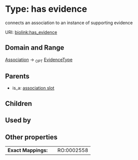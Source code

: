 
# Type: has evidence


connects an association to an instance of supporting evidence

URI: [biolink:has_evidence](https://w3id.org/biolink/vocab/has_evidence)


## Domain and Range

[Association](Association.md) ->  <sub>OPT</sub> [EvidenceType](EvidenceType.md)

## Parents

 *  is_a: [association slot](association_slot.md)

## Children


## Used by


## Other properties

|  |  |  |
| --- | --- | --- |
| **Exact Mappings:** | | RO:0002558 |

